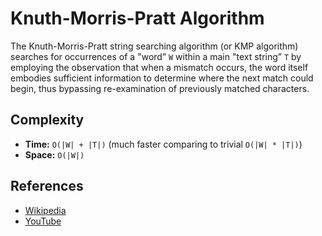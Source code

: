 Knuth-Morris-Pratt Algorithm
============================

The Knuth-Morris-Pratt string searching algorithm (or KMP algorithm) searches for occurrences of a "word” `W` within a main "text string” `T` by employing the observation that when a mismatch occurs, the word itself embodies sufficient information to determine where the next match could begin, thus bypassing re-examination of previously matched characters.

Complexity
----------

-   **Time:** `O(|W| + |T|)` (much faster comparing to trivial `O(|W| * |T|)`)
-   **Space:** `O(|W|)`

References
----------

-   [Wikipedia](https://en.wikipedia.org/wiki/Knuth%E2%80%93Morris%E2%80%93Pratt_algorithm)
-   [YouTube](https://www.youtube.com/watch?v=GTJr8OvyEVQ&list=PLLXdhg_r2hKA7DPDsunoDZ-Z769jWn4R8)
